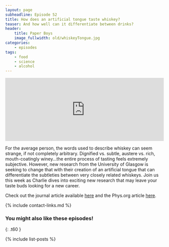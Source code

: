 ```yaml
---
layout: page
subheadline: Episode 52
title: How does an artificial tongue taste whiskey?
teaser: And how well can it differentiate between drinks?
header:
    title: Paper Boys
    image_fullwidth: old/whiskeyTongue.jpg
categories:
    - episodes
tags:
    - food
    - science
    - alcohol
---
```


<iframe src="https://pinecast.com/player/1f79a751-cefb-4685-932e-213228ea699f?theme=thick" seamless height="200" style="border:0" class="pinecast-embed" frameborder="0" width="100%"></iframe>

For the average person, the words used to describe whiskey can seem strange, if not completely arbitrary. Dignified vs. subtle, austere vs. rich, mouth-coatingly winey...the entire process of tasting feels extremely subjective. However, new research from the University of Glasgow is seeking to change that with their creation of an artificial tongue that can differentiate the subtleties between very closely related whiskeys. Join us this week as Charlie dives into exciting new research that may leave your taste buds looking for a new career.

Check out the journal article available [here](https://phys.org/news/2019-08-artificial-tongue-distinguish-whiskies.html) and the Phys.org article [here](https://phys.org/news/2019-08-artificial-tongue-distinguish-whiskies.html).

{% include contact-links.md %}

### You might also like these episodes!
{: .t60 }

{% include list-posts %}